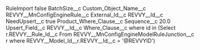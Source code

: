 <?xml version="1.0" encoding="UTF-8"?>
<CustomMetadata xmlns="http://soap.sforce.com/2006/04/metadata" xmlns:xsi="http://www.w3.org/2001/XMLSchema-instance" xmlns:xsd="http://www.w3.org/2001/XMLSchema">
    <label>RuleImport</label>
    <protected>false</protected>
    <values>
        <field>BatchSize__c</field>
        <value xsi:nil="true"/>
    </values>
    <values>
        <field>Custom_Object_Name__c</field>
        <value xsi:type="xsd:string">REVVY__MnConfigEngineRule__c</value>
    </values>
    <values>
        <field>External_Id__c</field>
        <value xsi:type="xsd:string">REVVY__Id__c</value>
    </values>
    <values>
        <field>NeedUpsert__c</field>
        <value xsi:type="xsd:boolean">true</value>
    </values>
    <values>
        <field>Product_Where_Clause__c</field>
        <value xsi:nil="true"/>
    </values>
    <values>
        <field>Sequence__c</field>
        <value xsi:type="xsd:double">20.0</value>
    </values>
    <values>
        <field>Upsert_Field__c</field>
        <value xsi:type="xsd:string">REVVY__Id__c</value>
    </values>
    <values>
        <field>Where_Clause__c</field>
        <value xsi:type="xsd:string">where id in (Select  r.REVVY__Rule_Id__c From REVVY__MnConfigEngineModelRuleJunction__c r where REVVY__Model_Id__r.REVVY__Id__c = &apos;@REVVYID&apos;)</value>
    </values>
</CustomMetadata>

